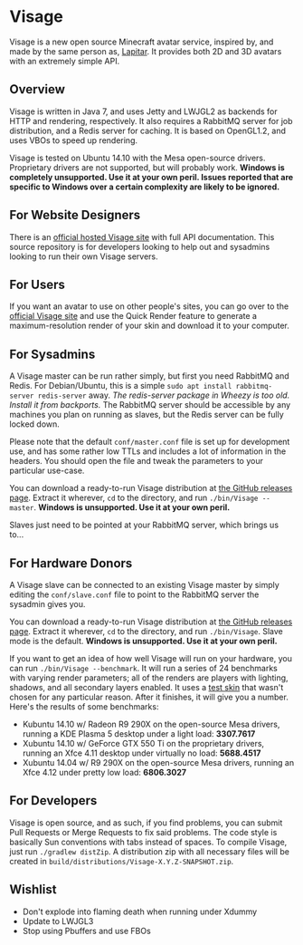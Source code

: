 # Visage
Visage is a new open source Minecraft avatar service, inspired by, and made by the same person as,
[Lapitar](https://github.com/LapisBlue/Lapitar). It provides both 2D and 3D avatars with an
extremely simple API.

## Overview
Visage is written in Java 7, and uses Jetty and LWJGL2 as backends for HTTP and rendering, respectively. It also
requires a RabbitMQ server for job distribution, and a Redis server for caching. It is based on OpenGL1.2, and
uses VBOs to speed up rendering.

Visage is tested on Ubuntu 14.10 with the Mesa open-source drivers. Proprietary drivers are not supported, but
will probably work.
**Windows is completely unsupported. Use it at your own peril. Issues reported that are specific to Windows over a certain complexity are likely to be ignored.**

## For Website Designers
There is an [official hosted Visage site][1] with full API documentation.
This source repository is for developers looking to help out and sysadmins looking to run their own Visage servers.

## For Users
If you want an avatar to use on other people's sites, you can go over to the [official Visage site][1] and
use the Quick Render feature to generate a maximum-resolution render of your skin and download it to your
computer.

## For Sysadmins
A Visage master can be run rather simply, but first you need RabbitMQ and Redis. For Debian/Ubuntu, this is a
simple `sudo apt install rabbitmq-server redis-server` away. *The redis-server package in Wheezy is too old. Install it from backports.*
The RabbitMQ server should be accessible by any machines you plan on running as slaves, but the Redis server 
can be fully locked down.

Please note that the default `conf/master.conf` file is set up for development use, and has some rather low TTLs and
includes a lot of information in the headers. You should open the file and tweak the parameters to your particular
use-case.

You can download a ready-to-run Visage distribution at [the GitHub releases page](https://github.com/surgeplay/Visage/releases).
Extract it wherever, `cd` to the directory, and run `./bin/Visage --master`. **Windows is unsupported. Use it at your own peril.**

Slaves just need to be pointed at your RabbitMQ server, which brings us to...

## For Hardware Donors
A Visage slave can be connected to an existing Visage master by simply editing the `conf/slave.conf` file to point to the
RabbitMQ server the sysadmin gives you.

You can download a ready-to-run Visage distribution at [the GitHub releases page](https://github.com/AesenV/Visage/releases).
Extract it wherever, `cd` to the directory, and run `./bin/Visage`. Slave mode is the default.
**Windows is unsupported. Use it at your own peril.**

If you want to get an idea of how well Visage will run on your hardware, you can run `./bin/Visage --benchmark`.
It will run a series of 24 benchmarks with varying render parameters; all of the renders are players with lighting,
shadows, and all secondary layers enabled. It uses a [test skin](https://github.com/AesenV/Visage/blob/master/src/main/resources/test_skin.png)
that wasn't chosen for any particular reason.
After it finishes, it will give you a number. Here's the results of some benchmarks:

 * Kubuntu 14.10 w/ Radeon R9 290X on the open-source Mesa drivers, running a KDE Plasma 5 desktop under a light load: **3307.7617**
 * Xubuntu 14.10 w/ GeForce GTX 550 Ti on the proprietary drivers, running an Xfce 4.11 desktop under virtually no load: **5688.4517**
 * Xubuntu 14.04 w/ R9 290X on the open-source Mesa drivers, running an Xfce 4.12 under pretty low load: **6806.3027**

## For Developers
Visage is open source, and as such, if you find problems, you can submit Pull Requests or Merge Requests to
fix said problems. The code style is basically Sun conventions with tabs instead of spaces. To compile
Visage, just run `./gradlew distZip`. A distribution zip with all necessary files will be created in
`build/distributions/Visage-X.Y.Z-SNAPSHOT.zip`.

## Wishlist
 * Don't explode into flaming death when running under Xdummy
 * Update to LWJGL3
 * Stop using Pbuffers and use FBOs

[1]: https://visage.surgeplay.com/

